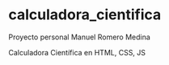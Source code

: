 # calculadora_cientifica

Proyecto personal Manuel Romero Medina

Calculadora Científica en HTML, CSS, JS